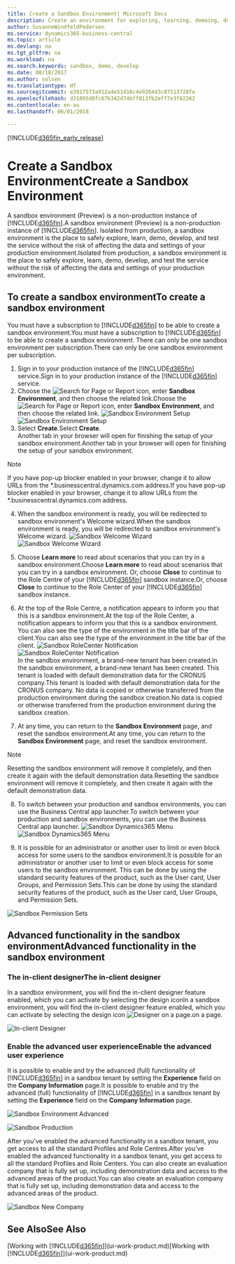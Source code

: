 ```yaml
---
title: Create a Sandbox Environment| Microsoft Docs
description: Create an environment for exploring, learning, demoing, developing, and testing.
author: SusanneWindfeldPedersen
ms.service: dynamics365-business-central
ms.topic: article
ms.devlang: na
ms.tgt_pltfrm: na
ms.workload: na
ms.search.keywords: sandbox, demo, develop
ms.date: 08/18/2017
ms.author: solsen
ms.translationtype: HT
ms.sourcegitcommit: e3917573a912a4e51416c4e926443c87513728fe
ms.openlocfilehash: d31095d0fc67b342d74bff813fb2eff7e3f82262
ms.contentlocale: en-au
ms.lasthandoff: 06/01/2018

---
```

[!INCLUDE[d365fin_early_release](includes/d365fin_early_release.md.md)]

# <a name="create-a-sandbox-environment"></a><span data-ttu-id="f819e-103">Create a Sandbox Environment</span><span class="sxs-lookup"><span data-stu-id="f819e-103">Create a Sandbox Environment</span></span>
<span data-ttu-id="f819e-104">A sandbox environment (Preview) is a non-production instance of [!INCLUDE[d365fin](includes/d365fin_md.md)].</span><span class="sxs-lookup"><span data-stu-id="f819e-104">A sandbox environment (Preview) is a non-production instance of [!INCLUDE[d365fin](includes/d365fin_md.md)].</span></span> <span data-ttu-id="f819e-105">Isolated from production, a sandbox environment is the place to safely explore, learn, demo, develop, and test the service without the risk of affecting the data and settings of your production environment.</span><span class="sxs-lookup"><span data-stu-id="f819e-105">Isolated from production, a sandbox environment is the place to safely explore, learn, demo, develop, and test the service without the risk of affecting the data and settings of your production environment.</span></span>

## <a name="to-create-a-sandbox-environment"></a><span data-ttu-id="f819e-106">To create a sandbox environment</span><span class="sxs-lookup"><span data-stu-id="f819e-106">To create a sandbox environment</span></span>
<span data-ttu-id="f819e-107">You must have a subscription to [!INCLUDE[d365fin](includes/d365fin_md.md)] to be able to create a sandbox environment.</span><span class="sxs-lookup"><span data-stu-id="f819e-107">You must have a subscription to [!INCLUDE[d365fin](includes/d365fin_md.md)] to be able to create a sandbox environment.</span></span> <span data-ttu-id="f819e-108">There can only be one sandbox environment per subscription.</span><span class="sxs-lookup"><span data-stu-id="f819e-108">There can only be one sandbox environment per subscription.</span></span>

1. <span data-ttu-id="f819e-109">Sign in to your production instance of the [!INCLUDE[d365fin](includes/d365fin_md.md)] service.</span><span class="sxs-lookup"><span data-stu-id="f819e-109">Sign in to your production instance of the [!INCLUDE[d365fin](includes/d365fin_md.md)] service.</span></span>
2. <span data-ttu-id="f819e-110">Choose the ![Search for Page or Report](media/ui-search/search_small.png "Search for Page or Report icon") icon, enter **Sandbox Environment**, and then choose the related link.</span><span class="sxs-lookup"><span data-stu-id="f819e-110">Choose the ![Search for Page or Report](media/ui-search/search_small.png "Search for Page or Report icon") icon, enter **Sandbox Environment**, and then choose the related link.</span></span>
<span data-ttu-id="f819e-111">![Sandbox Environment Setup](./media/across-sandbox/sandbox-environment-setup.png)</span><span class="sxs-lookup"><span data-stu-id="f819e-111">![Sandbox Environment Setup](./media/across-sandbox/sandbox-environment-setup.png)</span></span>
3. <span data-ttu-id="f819e-112">Select **Create**.</span><span class="sxs-lookup"><span data-stu-id="f819e-112">Select **Create**.</span></span>  
  <span data-ttu-id="f819e-113">Another tab in your browser will open for finishing the setup of your sandbox environment.</span><span class="sxs-lookup"><span data-stu-id="f819e-113">Another tab in your browser will open for finishing the setup of your sandbox environment.</span></span>
> [!NOTE]  
>  <span data-ttu-id="f819e-114">If you have pop-up blocker enabled in your browser, change it to allow URLs from the \*.businesscentral.dynamics.com address.</span><span class="sxs-lookup"><span data-stu-id="f819e-114">If you have pop-up blocker enabled in your browser, change it to allow URLs from the \*.businesscentral.dynamics.com address.</span></span>   

4. <span data-ttu-id="f819e-115">When the sandbox environment is ready, you will be redirected to sandbox environment's Welcome wizard.</span><span class="sxs-lookup"><span data-stu-id="f819e-115">When the sandbox environment is ready, you will be redirected to sandbox environment's Welcome wizard.</span></span>
<span data-ttu-id="f819e-116">![Sandbox Welcome Wizard](./media/across-sandbox/sandbox-wizard.png)</span><span class="sxs-lookup"><span data-stu-id="f819e-116">![Sandbox Welcome Wizard](./media/across-sandbox/sandbox-wizard.png)</span></span>

5. <span data-ttu-id="f819e-117">Choose **Learn more** to read about scenarios that you can try in a sandbox environment.</span><span class="sxs-lookup"><span data-stu-id="f819e-117">Choose **Learn more** to read about scenarios that you can try in a sandbox environment.</span></span> <span data-ttu-id="f819e-118">Or, choose **Close** to continue to the Role Centre of your [!INCLUDE[d365fin](includes/d365fin_md.md)] sandbox instance.</span><span class="sxs-lookup"><span data-stu-id="f819e-118">Or, choose **Close** to continue to the Role Center of your [!INCLUDE[d365fin](includes/d365fin_md.md)] sandbox instance.</span></span>
6. <span data-ttu-id="f819e-119">At the top of the Role Centre, a notification appears to inform you that this is a sandbox environment.</span><span class="sxs-lookup"><span data-stu-id="f819e-119">At the top of the Role Center, a notification appears to inform you that this is a sandbox environment.</span></span> <span data-ttu-id="f819e-120">You can also see the type of the environment in the title bar of the client.</span><span class="sxs-lookup"><span data-stu-id="f819e-120">You can also see the type of the environment in the title bar of the client.</span></span>
<span data-ttu-id="f819e-121">![Sandbox RoleCenter Notification](./media/across-sandbox/sandbox-rolecenter-notification.png)</span><span class="sxs-lookup"><span data-stu-id="f819e-121">![Sandbox RoleCenter Notification](./media/across-sandbox/sandbox-rolecenter-notification.png)</span></span>  
<span data-ttu-id="f819e-122">In the sandbox environment, a brand-new tenant has been created.</span><span class="sxs-lookup"><span data-stu-id="f819e-122">In the sandbox environment, a brand-new tenant has been created.</span></span> <span data-ttu-id="f819e-123">This tenant is loaded with default demonstration data for the CRONUS company.</span><span class="sxs-lookup"><span data-stu-id="f819e-123">This tenant is loaded with default demonstration data for the CRONUS company.</span></span> <span data-ttu-id="f819e-124">No data is copied or otherwise transferred from the production environment during the sandbox creation.</span><span class="sxs-lookup"><span data-stu-id="f819e-124">No data is copied or otherwise transferred from the production environment during the sandbox creation.</span></span>
7.  <span data-ttu-id="f819e-125">At any time, you can return to the **Sandbox Environment** page, and reset the sandbox environment.</span><span class="sxs-lookup"><span data-stu-id="f819e-125">At any time, you can return to the **Sandbox Environment** page, and reset the sandbox environment.</span></span>
> [!NOTE]  
>  <span data-ttu-id="f819e-126">Resetting the sandbox environment will remove it completely, and then create it again with the default demonstration data.</span><span class="sxs-lookup"><span data-stu-id="f819e-126">Resetting the sandbox environment will remove it completely, and then create it again with the default demonstration data.</span></span>  

8.  <span data-ttu-id="f819e-127">To switch between your production and sandbox environments, you can use the Business Central app launcher.</span><span class="sxs-lookup"><span data-stu-id="f819e-127">To switch between your production and sandbox environments, you can use the Business Central app launcher.</span></span>
<span data-ttu-id="f819e-128">![Sandbox Dynamics365 Menu](./media/across-sandbox/sandbox-dynamics365-menu.png)</span><span class="sxs-lookup"><span data-stu-id="f819e-128">![Sandbox Dynamics365 Menu](./media/across-sandbox/sandbox-dynamics365-menu.png)</span></span>

9.  <span data-ttu-id="f819e-129">It is possible for an administrator or another user to limit or even block access for some users to the sandbox environment.</span><span class="sxs-lookup"><span data-stu-id="f819e-129">It is possible for an administrator or another user to limit or even block access for some users to the sandbox environment.</span></span> <span data-ttu-id="f819e-130">This can be done by using the standard security features of the product, such as the User card, User Groups, and Permission Sets.</span><span class="sxs-lookup"><span data-stu-id="f819e-130">This can be done by using the standard security features of the product, such as the User card, User Groups, and Permission Sets.</span></span>

![Sandbox Permission Sets](./media/across-sandbox/sandbox-permission-sets.png)

## <a name="advanced-functionality-in-the-sandbox-environment"></a><span data-ttu-id="f819e-132">Advanced functionality in the sandbox environment</span><span class="sxs-lookup"><span data-stu-id="f819e-132">Advanced functionality in the sandbox environment</span></span>
### <a name="the-in-client-designer"></a><span data-ttu-id="f819e-133">The in-client designer</span><span class="sxs-lookup"><span data-stu-id="f819e-133">The in-client designer</span></span>
<span data-ttu-id="f819e-134">In a sandbox environment, you will find the in-client designer feature enabled, which you can activate by selecting the design icon</span><span class="sxs-lookup"><span data-stu-id="f819e-134">In a sandbox environment, you will find the in-client designer feature enabled, which you can activate by selecting the design icon</span></span> ![Designer](./media/across-sandbox/sandbox-inclient-design-icon.png) <span data-ttu-id="f819e-136">on a page.</span><span class="sxs-lookup"><span data-stu-id="f819e-136">on a page.</span></span>

![In-client Designer](./media/across-sandbox/sandbox-inclient-designer.png)

### <a name="enable-the-advanced-user-experience"></a><span data-ttu-id="f819e-138">Enable the advanced user experience</span><span class="sxs-lookup"><span data-stu-id="f819e-138">Enable the advanced user experience</span></span>
<span data-ttu-id="f819e-139">It is possible to enable and try the advanced (full) functionality of [!INCLUDE[d365fin](includes/d365fin_md.md)] in a sandbox tenant by setting the **Experience** field on the **Company Information** page.</span><span class="sxs-lookup"><span data-stu-id="f819e-139">It is possible to enable and try the advanced (full) functionality of [!INCLUDE[d365fin](includes/d365fin_md.md)] in a sandbox tenant by setting the **Experience** field on the **Company Information** page.</span></span>

![Sandbox Environment Advanced](./media/across-sandbox/sandbox-advanced.png)

![Sandbox Production](./media/across-sandbox/sandbox-production.png)

<span data-ttu-id="f819e-142">After you’ve enabled the advanced functionality in a sandbox tenant, you get access to all the standard Profiles and Role Centres.</span><span class="sxs-lookup"><span data-stu-id="f819e-142">After you’ve enabled the advanced functionality in a sandbox tenant, you get access to all the standard Profiles and Role Centers.</span></span> <span data-ttu-id="f819e-143">You can also create an evaluation company that is fully set up, including demonstration data and access to the advanced areas of the product.</span><span class="sxs-lookup"><span data-stu-id="f819e-143">You can also create an evaluation company that is fully set up, including demonstration data and access to the advanced areas of the product.</span></span>

![Sandbox New Company](./media/across-sandbox/sandbox-newcompany.png)


## <a name="see-also"></a><span data-ttu-id="f819e-145">See Also</span><span class="sxs-lookup"><span data-stu-id="f819e-145">See Also</span></span>
<span data-ttu-id="f819e-146">[Working with [!INCLUDE[d365fin](includes/d365fin_md.md)]](ui-work-product.md)</span><span class="sxs-lookup"><span data-stu-id="f819e-146">[Working with [!INCLUDE[d365fin](includes/d365fin_md.md)]](ui-work-product.md)</span></span>  

